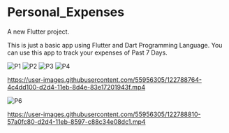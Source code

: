 # Personal_Expenses

A new Flutter project.

This is just a basic app using Flutter and Dart Programming Language.
You can use this app to track your expenses of Past 7 Days.




![P1](https://user-images.githubusercontent.com/55956305/122788729-4526c300-d2d4-11eb-90be-f676114fbdfd.jpeg)
![P2](https://user-images.githubusercontent.com/55956305/122788732-45bf5980-d2d4-11eb-9e75-491777130891.jpeg)
![P3](https://user-images.githubusercontent.com/55956305/122788736-4657f000-d2d4-11eb-9361-3a8b71e2bc43.jpeg)
![P4](https://user-images.githubusercontent.com/55956305/122788738-46f08680-d2d4-11eb-90aa-49b98308f3f7.jpeg)


https://user-images.githubusercontent.com/55956305/122788764-4c4dd100-d2d4-11eb-8d4e-83e17201943f.mp4

![P6](https://user-images.githubusercontent.com/55956305/122788805-57086600-d2d4-11eb-874d-d71ba08bf570.jpeg)


https://user-images.githubusercontent.com/55956305/122788810-57a0fc80-d2d4-11eb-8597-c88c34e08dc1.mp4

